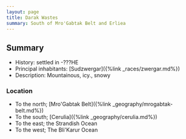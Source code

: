 ```yaml
---
layout: page
title: Darak Wastes
summary: South of Mro'Gabtak Belt and Erliea
---
```


## Summary

- History: settled in -???HE
- Principal inhabitants: [Sudzwergar]({%link _races/zwergar.md%})
- Description: Mountainous, icy., snowy

### Location

- To the north; [Mro'Gabtak Belt]({%link _geography/mrogabtak-belt.md%})
- To the south; [Cerulia]({%link _geography/cerulia.md%})
- To the east; the Strandish Ocean
- To the west; The Bli'Karur Ocean